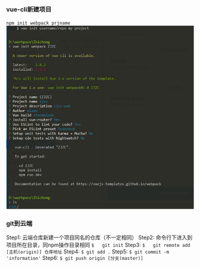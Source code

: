 ### vue-cli新建项目
`npm init webpack prjname`
![](/assets/1.jpg)

### git到云端
Step1: 云端仓库新建一个项目同名的仓库（不一定相同）
Step2: 命令行下进入到项目所在目录，同npm操作目录相同
`$   git init`
Step3: `$   git remote add [主机(origin)] 仓库地址`
Step4: `$ git add .`
Step5: `$ git commit -m 'information'`
Step6: `$ git push origin [分支(master)]`